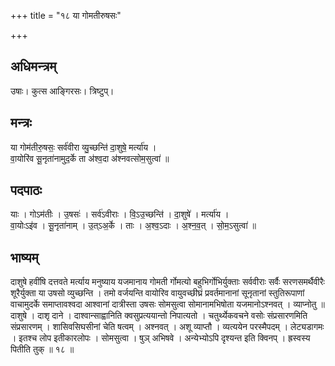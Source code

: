 +++
title = "१८ या गोमतीरुषसः"

+++
## अधिमन्त्रम्
उषाः। कुत्स आङ्गिरसः। त्रिष्टुप्।

## मन्त्रः
या गोम॑तीरु॒षसः॒ सर्व॑वीरा व्यु॒च्छन्ति॑ दा॒शुषे॒ मर्त्या॑य ।  
वा॒योरि॑व सू॒नृता॑नामुद॒र्के ता अ॑श्व॒दा अ॑श्नवत्सोम॒सुत्वा॑ ॥

## पदपाठः
याः । गोऽम॑तीः । उ॒षसः॑ । सर्व॑ऽवीराः । वि॒ऽउ॒च्छन्ति॑ । दा॒शुषे॑ । मर्त्या॑य ।  
वा॒योःऽइ॑व । सू॒नृता॑नाम् । उ॒त्ऽअ॒र्के । ताः । अ॒श्व॒ऽदाः । अ॒श्न॒व॒त् । सो॒म॒ऽसुत्वा॑ ॥

## भाष्यम्
दाशुषे हवींषि दत्तवते मर्त्याय मनुष्याय यजमानाय गोमती र्गोमत्यो बहुभिर्गोभिर्युक्ताः सर्ववीराः सर्वैः सरणसमर्थैवीरैः शूरैर्युक्ता या उषसो व्युच्छन्ति । तमो वर्जयन्ति वायोरिव वायुवच्छीघ्रं प्रवर्तमानानां सूनृतानां स्तुतिरूपाणां वाचामुदर्के समाप्तावश्वदा आश्वानां दात्रीस्ता उषसः सोमसुत्वा सोमानामभिषोता यजमानोऽश्नवत् । व्याप्नोतु ॥ दाशुषे । दाशृ दाने । दाश्वान्साह्वानिति क्वसुप्रत्ययान्तो निपात्यतो । चतुर्थ्येकवचने वसोः संप्रसारणमिति संप्रसारणम् । शासिवसिघसीनां चेति षत्वम् । अश्नवत् । अशू व्याप्तौ । व्यत्ययेन परस्मैपदम् । लेट्यडागमः । इतश्च लोप इतीकारलोपः । सोमसुत्वा । षुञ् अभिषवे । अन्येभ्योऽपि दृश्यन्त इति क्विनप् । ह्रस्वस्य पितीति तुक् ॥ १८ ॥
